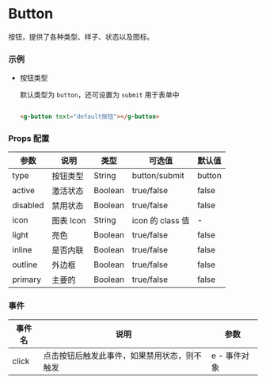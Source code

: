 # Button

按钮，提供了各种类型、样子、状态以及图标。

### 示例

- 按钮类型

  默认类型为 `button`，还可设置为 `submit` 用于表单中
  ```html
  
  <g-button text="default按钮"></g-button>
  ```
### Props 配置

| 参数 | 说明 | 类型 | 可选值 | 默认值 |
| - | - | - | - | - |
| type | 按钮类型 | String | button/submit | button |
| active | 激活状态 | Boolean | true/false | false |
| disabled | 禁用状态 | Boolean | true/false | false |
| icon | 图表 Icon | String | icon 的 class 值 | - |
| light | 亮色 | Boolean | true/false | false |
| inline | 是否内联 | Boolean | true/false | false |
| outline | 外边框 | Boolean | true/false | false |
| primary | 主要的 | Boolean | true/false | false |

### 事件

| 事件名 | 说明 | 参数 |
| - | - | - |
| click | 点击按钮后触发此事件，如果禁用状态，则不触发 | e - 事件对象 |
